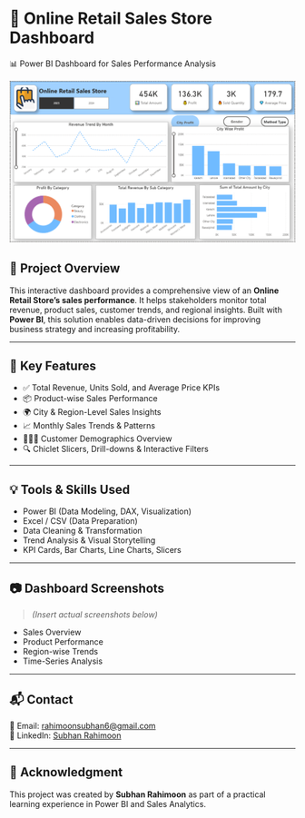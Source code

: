 # 🛒 Online Retail Sales Store Dashboard  
📊 Power BI Dashboard for Sales Performance Analysis

![Retail Store Dashboard](https://github.com/Subhan-Rahimoon/Online_Retail_Sales_Analysis/blob/main/Sales%20Dashboard%20Image.png)  

<!-- Replace the above link with your actual dashboard image -->

## 📌 Project Overview  
This interactive dashboard provides a comprehensive view of an **Online Retail Store’s sales performance**. It helps stakeholders monitor total revenue, product sales, customer trends, and regional insights. Built with **Power BI**, this solution enables data-driven decisions for improving business strategy and increasing profitability.

---

## 🎯 Key Features  
- ✅ Total Revenue, Units Sold, and Average Price KPIs  
- 📦 Product-wise Sales Performance  
- 🌍 City & Region-Level Sales Insights  
- 📈 Monthly Sales Trends & Patterns  
- 🧑‍🤝‍🧑 Customer Demographics Overview  
- 🔍 Chiclet Slicers, Drill-downs & Interactive Filters

---

## 💡 Tools & Skills Used  
- Power BI (Data Modeling, DAX, Visualization)  
- Excel / CSV (Data Preparation)  
- Data Cleaning & Transformation  
- Trend Analysis & Visual Storytelling  
- KPI Cards, Bar Charts, Line Charts, Slicers

---

## 📷 Dashboard Screenshots  
> *(Insert actual screenshots below)*  
- Sales Overview  
- Product Performance  
- Region-wise Trends  
- Time-Series Analysis  



---

## 📬 Contact  
📧 Email: rahimoonsubhan6@gmail.com  
🔗 LinkedIn: [Subhan Rahimoon](https://www.linkedin.com/in/subhan-rahimoon-931a35246/)

---

## 🙏 Acknowledgment  
This project was created by **Subhan Rahimoon** as part of a practical learning experience in Power BI and Sales Analytics.
